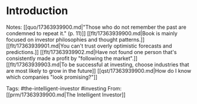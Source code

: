# Introduction
   Notes:
   [[quo/17363939900.md|"Those who do not remember the past are condemned to repeat it." (p.  11)]]
   [[flt/17363939900.md|Book is mainly focused on investor philosophies and thought patterns.]]
   [[flt/17363939901.md|You can't trust overly optimistic forecasts and predictions.]]
   [[flt/17363939902.md|Have not found one person that's consistently made a profit by "following the market".]]
   [[flt/17363939903.md|To be successful at investing, choose industries that are most likely to grow in the future]]
   [[qst/17363939900.md|How do I know which companies "look promising?"]]


Tags: #the-intelligent-investor #investing
From: [[prm/17363939900.md|The Intelligent Investor]]